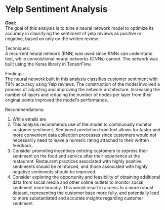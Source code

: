 # Yelp Sentiment Analysis


**Goal:**<br>
The goal of this analysis is to tune a neural network model to optimize its accuracy in classifying the sentiment of yelp reviews as positive or negative, based on only on the written review. 

Techniques:<br>
A recurrent neural network (RNN) was used since RNNs can understand text, while convolutional neural networks (CNNs) cannot. The network was built using the Keras library in TensorFlow.


Findings:<br>
The neural network built in this analysis classifies customer sentiment with 79% accuracy using Yelp reviews. The construction of the model involved a process of adjusting and improving the network architecture. Increasing the number of layers and reducing the number of nodes per layer from their original points improved the model's performance.   


Recommendations:<br>
1. While emails are 
2. This analysis recommends use of the model to continuously monitor customer sentiment. Sentiment prediction from text allows for faster and more convenient data collection processes since customers would not necessarily need to leave a numeric rating attached to their written feedback.
3. Consider promoting incentives enticing customers to express their sentiment on the food and service after their experience at the restaurant. Restaurant practices associated with highly positive sentiments should be reinforced, and those associated with highly negative sentiments should be improved.
4. Consider exploring the opportunity and feasibility of obtaining additional data from social media and other online outlets to monitor social sentiment more broadly. This would result in access to a more robust dataset, representing the customer base more fully, and potentially lead to more substantiated and accurate insights regarding customer sentiment.

